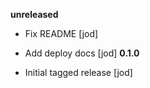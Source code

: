 **unreleased**
- Fix README [jod]
- Add deploy docs [jod]
**0.1.0**

- Initial tagged release [jod]
